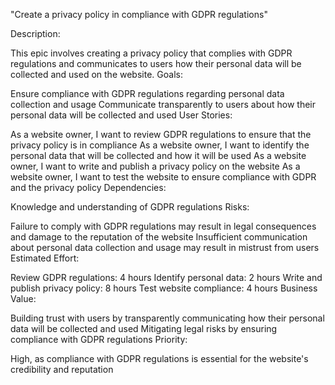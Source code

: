 "Create a privacy policy in compliance with GDPR regulations"

Description:

This epic involves creating a privacy policy that complies with GDPR regulations and communicates to users how their personal data will be collected and used on the website.
Goals:

Ensure compliance with GDPR regulations regarding personal data collection and usage
Communicate transparently to users about how their personal data will be collected and used
User Stories:

As a website owner, I want to review GDPR regulations to ensure that the privacy policy is in compliance
As a website owner, I want to identify the personal data that will be collected and how it will be used
As a website owner, I want to write and publish a privacy policy on the website
As a website owner, I want to test the website to ensure compliance with GDPR and the privacy policy
Dependencies:

Knowledge and understanding of GDPR regulations
Risks:

Failure to comply with GDPR regulations may result in legal consequences and damage to the reputation of the website
Insufficient communication about personal data collection and usage may result in mistrust from users
Estimated Effort:

Review GDPR regulations: 4 hours
Identify personal data: 2 hours
Write and publish privacy policy: 8 hours
Test website compliance: 4 hours
Business Value:

Building trust with users by transparently communicating how their personal data will be collected and used
Mitigating legal risks by ensuring compliance with GDPR regulations
Priority:

High, as compliance with GDPR regulations is essential for the website's credibility and reputation